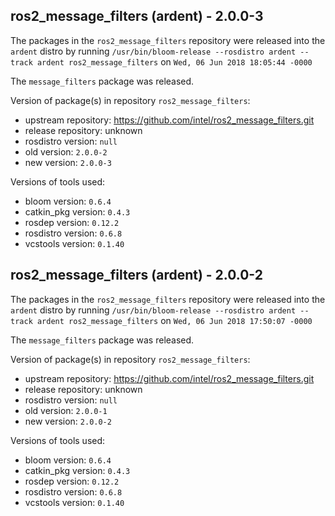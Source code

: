## ros2_message_filters (ardent) - 2.0.0-3

The packages in the `ros2_message_filters` repository were released into the `ardent` distro by running `/usr/bin/bloom-release --rosdistro ardent --track ardent ros2_message_filters` on `Wed, 06 Jun 2018 18:05:44 -0000`

The `message_filters` package was released.

Version of package(s) in repository `ros2_message_filters`:

- upstream repository: https://github.com/intel/ros2_message_filters.git
- release repository: unknown
- rosdistro version: `null`
- old version: `2.0.0-2`
- new version: `2.0.0-3`

Versions of tools used:

- bloom version: `0.6.4`
- catkin_pkg version: `0.4.3`
- rosdep version: `0.12.2`
- rosdistro version: `0.6.8`
- vcstools version: `0.1.40`


## ros2_message_filters (ardent) - 2.0.0-2

The packages in the `ros2_message_filters` repository were released into the `ardent` distro by running `/usr/bin/bloom-release --rosdistro ardent --track ardent ros2_message_filters` on `Wed, 06 Jun 2018 17:50:07 -0000`

The `message_filters` package was released.

Version of package(s) in repository `ros2_message_filters`:

- upstream repository: https://github.com/intel/ros2_message_filters.git
- release repository: unknown
- rosdistro version: `null`
- old version: `2.0.0-1`
- new version: `2.0.0-2`

Versions of tools used:

- bloom version: `0.6.4`
- catkin_pkg version: `0.4.3`
- rosdep version: `0.12.2`
- rosdistro version: `0.6.8`
- vcstools version: `0.1.40`


